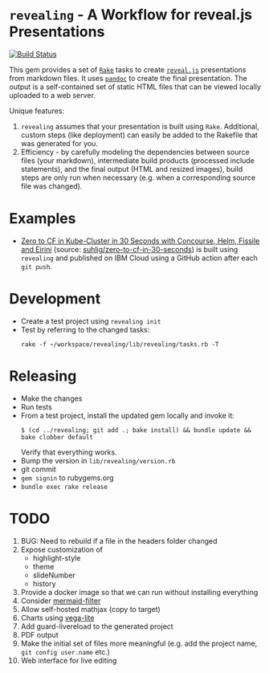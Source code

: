 # `revealing` - A Workflow for reveal.js Presentations

[![Build Status](https://travis-ci.org/suhlig/revealing.svg?branch=master)](https://travis-ci.org/suhlig/revealing)

This gem provides a set of [`Rake`](https://github.com/ruby/rake) tasks to create [`reveal.js`](https://revealjs.com) presentations from markdown files. It uses [`pandoc`](https://pandoc.org/) to create the final presentation. The output is a self-contained set of static HTML files that can be viewed locally uploaded to a web server.

Unique features:

1. `revealing` assumes that your presentation is built using `Rake`. Additional, custom steps (like deployment) can easily be added to the Rakefile that was generated for you.
1. Efficiency - by carefully modeling the dependencies between source files (your markdown), intermediate build products (processed include statements), and the final output (HTML and resized images), build steps are only run when necessary (e.g. when a corresponding source file was changed).

# Examples

* [Zero to CF in Kube-Cluster in 30 Seconds with Concourse, Helm, Fissile and Eirini](http://zero2cfin30s.eirini.cf/) (source: [suhlig/zero-to-cf-in-30-seconds](https://github.com/suhlig/zero-to-cf-in-30-seconds)) is built using `revealing` and published on IBM Cloud using a GitHub action after each `git push`.

# Development

* Create a test project using `revealing init`
* Test by referring to the changed tasks:
  ```console
  rake -f ~/workspace/revealing/lib/revealing/tasks.rb -T
  ```

# Releasing

* Make the changes
* Run tests
* From a test project, install the updated gem locally and invoke it:
  ```console
  $ (cd ../revealing; git add .; bake install) && bundle update && bake clobber default
  ```
  Verify that everything works.
* Bump the version in `lib/revealing/version.rb`
* git commit
* `gem signin` to rubygems.org
* `bundle exec rake release`

# TODO

1. BUG: Need to rebuild if a file in the headers folder changed
1. Expose customization of
   * highlight-style
   * theme
   * slideNumber
   * history
1. Provide a docker image so that we can run without installing everything
1. Consider [mermaid-filter](https://github.com/raghur/mermaid-filter)
1. Allow self-hosted mathjax (copy to target)
1. Charts using [vega-lite](https://vega.github.io/vega-lite/usage/embed.html)
1. Add guard-livereload to the generated project
1. PDF output
1. Make the initial set of files more meaningful (e.g. add the project name, `git config user.name` etc.)
1. Web interface for live editing
